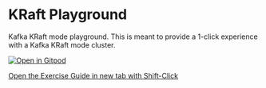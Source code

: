 # KRaft Playground

Kafka KRaft mode playground. This is meant to provide a 1-click experience with a Kafka KRaft mode cluster.

[![Open in Gitpod](https://gitpod.io/button/open-in-gitpod.svg)](https://gitpod.io/#https://github.com/daveshook/kraft-playground)

[Open the Exercise Guide in new tab with Shift-Click](http://confluent-learn-kafka.s3-website-us-west-2.amazonaws.com/kraft-playground/)

